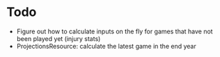 # Todo

* Figure out how to calculate inputs on the fly for games that have not been played yet (injury stats)
* ProjectionsResource: calculate the latest game in the end year